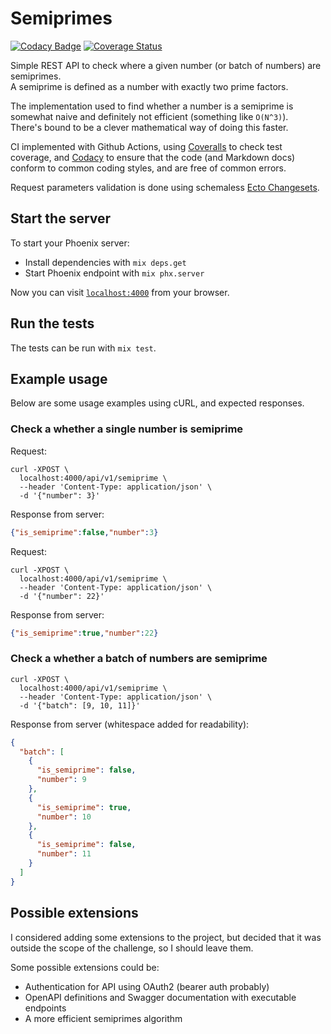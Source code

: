 # Semiprimes

[![Codacy Badge](https://app.codacy.com/project/badge/Grade/c05a36aacfc2424e81909b97d7fe132c)](https://www.codacy.com/gh/mjftw/phoenix-semiprimes/dashboard?utm_source=github.com&amp;utm_medium=referral&amp;utm_content=mjftw/phoenix-semiprimes&amp;utm_campaign=Badge_Grade)
[![Coverage Status](https://coveralls.io/repos/github/mjftw/phoenix-semiprimes/badge.svg?branch=master)](https://coveralls.io/github/mjftw/phoenix-semiprimes?branch=master)

Simple REST API to check where a given number (or batch of numbers) are semiprimes.  
A semiprime is defined as a number with exactly two prime factors.

The implementation used to find whether a number is a semiprime is somewhat naive and definitely not
efficient (something like `O(N^3)`).  
There's bound to be a clever mathematical way of doing this faster.

CI implemented with Github Actions, using [Coveralls](https://coveralls.io/github/mjftw/phoenix-semiprimes?branch=master) to
check test coverage, and [Codacy](https://app.codacy.com/gh/mjftw/phoenix-semiprimes/dashboard?branch=master) to ensure that
the code (and Markdown docs) conform to common coding styles, and are free of common errors.

Request parameters validation is done using schemaless [Ecto Changesets](https://hexdocs.pm/ecto/Ecto.Changeset.html).
## Start the server

To start your Phoenix server:

* Install dependencies with `mix deps.get`
* Start Phoenix endpoint with `mix phx.server`

Now you can visit [`localhost:4000`](http://localhost:4000) from your browser.

## Run the tests

The tests can be run with `mix test`.

## Example usage

Below are some usage examples using cURL, and expected responses.

### Check a whether a single number is semiprime

Request:

```shell
curl -XPOST \
  localhost:4000/api/v1/semiprime \
  --header 'Content-Type: application/json' \
  -d '{"number": 3}'
```

Response from server:

```json
{"is_semiprime":false,"number":3}
```

Request:

```shell
curl -XPOST \
  localhost:4000/api/v1/semiprime \
  --header 'Content-Type: application/json' \
  -d '{"number": 22}'
```

Response from server:

```json
{"is_semiprime":true,"number":22}
```

### Check a whether a batch of numbers are semiprime

```shell
curl -XPOST \
  localhost:4000/api/v1/semiprime \
  --header 'Content-Type: application/json' \
  -d '{"batch": [9, 10, 11]}'
```

Response from server (whitespace added for readability):

```json
{
  "batch": [
    {
      "is_semiprime": false,
      "number": 9
    },
    {
      "is_semiprime": true,
      "number": 10
    },
    {
      "is_semiprime": false,
      "number": 11
    }
  ]
}
```

## Possible extensions

I considered adding some extensions to the project, but decided that it was outside the scope of the
challenge, so I should leave them.

Some possible extensions could be:

* Authentication for API using OAuth2 (bearer auth probably)
* OpenAPI definitions and Swagger documentation with executable endpoints
* A more efficient semiprimes algorithm
